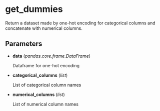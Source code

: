 # get_dummies

Return a dataset made by one-hot encoding for categorical columns and concatenate with numerical columns.



## Parameters

- **data** (*pandas.core.frame.DataFrame*)

    Dataframe for one-hot encoding

- **categorical_columns** (*list*)

    List of categorical column names

- **numerical_columns** (*list*)

    List of numerical column names




